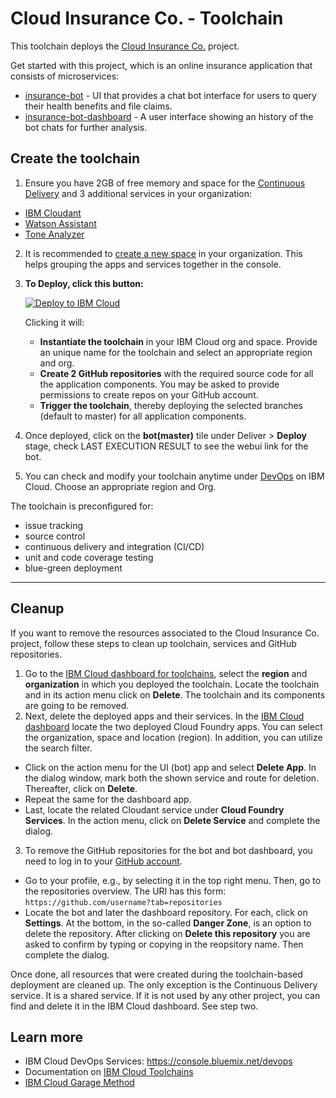 # Cloud Insurance Co. - Toolchain

This toolchain deploys the [Cloud Insurance Co.](https://github.com/IBM-Cloud/cloudco-insurance) project.

Get started with this project, which is an online insurance application that consists of microservices:

* [insurance-bot][bot_github_url] - UI that provides a chat bot interface for users to query their health benefits and file claims.
* [insurance-bot-dashboard][dashboard_github_url] - A user interface showing an history of the bot chats for further analysis.

## Create the toolchain

1. Ensure you have 2GB of free memory and space for the [Continuous Delivery](https://console.bluemix.net/catalog/services/continuous-delivery) and 3 additional services in your organization:
* [IBM Cloudant](https://console.bluemix.net/catalog/services/cloudant)
* [Watson Assistant](https://console.bluemix.net/catalog/services/watson-assistant-formerly-conversation)
* [Tone Analyzer](https://console.bluemix.net/catalog/services/tone-analyzer)

2. It is recommended to [create a new space](https://console.bluemix.net/docs/account/orgs_spaces.html#orgsspacesusers) in your organization. This helps grouping the apps and services together in the console.

3. **To Deploy, click this button:**

    [![Deploy to IBM Cloud](https://bluemix.net/deploy/button.png)](https://bluemix.net/deploy?repository=https%3A//github.com/IBM-Cloud/insurance-toolchain.git)

    Clicking it will:
    * **Instantiate the toolchain** in your IBM Cloud org and space. Provide an unique name for the toolchain and select an appropriate region and org.  
    * **Create 2 GitHub repositories** with the required source code for all the application components. You may be asked to provide permissions to create repos on your GitHub account.
    * **Trigger the toolchain**, thereby deploying the selected branches (default to master) for all application components.

4. Once deployed, click on the **bot(master)** tile under Deliver >  **Deploy** stage, check LAST EXECUTION RESULT to see the webui link for the bot.
5. You can check and modify your toolchain anytime under [DevOps](https://console.bluemix.net/devops) on IBM Cloud. Choose an appropriate region and Org.

The toolchain is preconfigured for:

- issue tracking
- source control
- continuous delivery and integration (CI/CD)
- unit and code coverage testing
- blue-green deployment

---

## Cleanup
If you want to remove the resources associated to the Cloud Insurance Co. project, follow these steps to clean up toolchain, services and GitHub repositories.
1. Go to the [IBM Cloud dashboard for toolchains](https://console.bluemix.net/devops/toolchains), select the **region** and **organization** in which you deployed the toolchain. Locate the toolchain and in its action menu click on **Delete**. The toolchain and its components are going to be removed.
2. Next, delete the deployed apps and their services. In the [IBM Cloud dashboard](https://console.bluemix.net/dashboard/apps) locate the two deployed Cloud Foundry apps. You can select the organization, space and location (region). In addition, you can utilize the search filter.
  * Click on the action menu for the UI (bot) app and select **Delete App**. In the dialog window, mark both the shown service and route for deletion. Thereafter, click on **Delete**.
  * Repeat the same for the dashboard app.
  * Last, locate the related Cloudant service under **Cloud Foundry Services**. In the action menu, click on **Delete Service** and complete the dialog.
3. To remove the GitHub repositories for the bot and bot dashboard, you need to log in to your [GitHub account](https://github.com).
  * Go to your profile, e.g., by selecting it in the top right menu. Then, go to the repositories overview. The URI has this form: `https://github.com/username?tab=repositories`
  * Locate the bot and later the dashboard repository. For each, click on **Settings**. At the bottom, in the so-called **Danger Zone**, is an option to delete the repository. After clicking on **Delete this repository** you are asked to confirm by typing or copying in the reopsitory name. Then complete the dialog.

Once done, all resources that were created during the toolchain-based deployment are cleaned up. The only exception is the Continuous Delivery service. It is a shared service. If it is not used by any other project, you can find and delete it in the IBM Cloud dashboard. See step two.

## Learn more

* IBM Cloud DevOps Services: https://console.bluemix.net/devops
* Documentation on [IBM Cloud Toolchains][toolchains_overview_url]
* [IBM Cloud Garage Method][garage_method_url]

<!--Links-->
[bot_github_url]: https://github.com/IBM-Cloud/insurance-bot
[dashboard_github_url]: https://github.com/IBM-Cloud/insurance-bot-dashboard
[toolchains_overview_url]: https://console.bluemix.net/docs/services/ContinuousDelivery/toolchains_working.html
[toolchains_interconnect_video_url]: https://vimeo.com/156126035/8b04b8878a
[garage_method_url]: https://www.ibm.com/cloud/garage/toolchains
